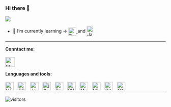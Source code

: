 ### Hi there 👋
  <a href="https://github.com/DenverCoder1/readme-typing-svg"><img src="https://readme-typing-svg.herokuapp.com?lines=I+am+Michał,Applied+Computer+Science+student&center=true&width=550&height=50"></a>
</p>

<!-- - 🔭 I’m currently working in <a href="https://openform.pl/">Openform</a> company. <br/> -->
- 🌱 I’m currently learning -> 
<a href="https://pl.python.org/" target="_blank"> <img align="center" src="https://upload.wikimedia.org/wikipedia/commons/c/c3/Python-logo-notext.svg" alt="Python Logo" width="25" height="25"/> </a> and <a href="https://www.java.com/pl/" target="_blank"> <img align="center" src="https://upload.wikimedia.org/wikipedia/en/thumb/3/30/Java_programming_language_logo.svg/1200px-Java_programming_language_logo.svg.png" alt="Java Logo" width="20" height="35"/> </a><br/>
<!-- - 👯 I’m looking to collaborate on <a href="https://github.com/Reckit075/flashcards_client" target="_blank">flash-cards app</a> (my side project). <br/>
- ⚡ Fun fact: I love travelling :airplane: -->
<hr/>


**Conntact me:** 
<br/><br/>
<a href="https://www.linkedin.com/in/michal-warszawski/" target="blank"><img align="center" src="https://cdn-icons-png.flaticon.com/512/174/174857.png" alt="m-warszawski" height="30" width="30"/></a>
<!-- <a href="mailto:m.warszawski@outlook.com?'Reching out to you'='Hi, I want to enwuire about...'" rel="noopener" target="_blank"><img align="center" src="https://cdn-icons-png.flaticon.com/512/732/732200.png" alt="m-warszawski" height="40" width="40" /></a>
<hr/> -->

**Languages and tools:**  
<br/>
<img align="left" alt="HTML5" width="26px" src="https://cdn.jsdelivr.net/gh/devicons/devicon/icons/html5/html5-original.svg" style="padding-right:10px;" />
<img align="left" alt="CSS3" width="26px" src="https://cdn.jsdelivr.net/gh/devicons/devicon/icons/css3/css3-original.svg" style="padding-right:10px;" />
<img align="left" alt="JavaScript" width="26px" src="https://cdn.jsdelivr.net/gh/devicons/devicon/icons/javascript/javascript-original.svg" style="padding-right:10px;"/>
<img align="left" alt="jQuery" width="26px" src="https://cdn.jsdelivr.net/gh/devicons/devicon/icons/jquery/jquery-original.svg" style="padding-right:10px;"/>
<img align="left" alt="Bootstrap" width="26px" src="https://cdn.jsdelivr.net/gh/devicons/devicon/icons/bootstrap/bootstrap-original.svg" style="padding-right:10px;"/>
<img align="left" alt="PHP" width="26px" src="https://cdn.jsdelivr.net/gh/devicons/devicon/icons/php/php-original.svg" style="padding-right:10px;" />
<img align="left" alt="MySQL" width="26px" src="https://cdn.jsdelivr.net/gh/devicons/devicon/icons/mysql/mysql-original.svg" style="padding-right:10px;" />
<img align="left" alt="Microsoft SQL" width="26px" src="https://cyclr.com/wp-content/uploads/2022/03/ext-550.png" style="padding-right:10px;" />
<img align="left" alt="Git" width="26px" src="https://cdn.jsdelivr.net/gh/devicons/devicon/icons/git/git-original.svg" style="padding-right:10px;" />
<img align="left" alt="Git" width="26px" src="https://upload.wikimedia.org/wikipedia/commons/c/c3/Python-logo-notext.svg" style="padding-right:10px;" /> 
<br/>
<hr/>
<!-- 
<p> <img src="https://github-readme-stats.vercel.app/api?username=m-warszawski&show_icons=true&theme=gotham" alt="reckit075" /> -->

![visitors](https://visitor-badge.glitch.me/badge?page_id=m-warszawski)
